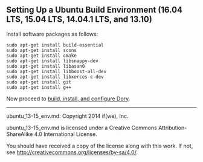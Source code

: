 ## Setting Up a Ubuntu Build Environment (16.04 LTS, 15.04 LTS, 14.04.1 LTS, and 13.10)

Install software packages as follows:

```
sudo apt-get install build-essential
sudo apt-get install scons
sudo apt-get install cmake
sudo apt-get install libsnappy-dev
sudo apt-get install libasan0
sudo apt-get install libboost-all-dev
sudo apt-get install libxerces-c-dev
sudo apt-get install git
sudo apt-get install g++
```

Now proceed to
[build, install, and configure Dory](build_install.md).

-----

ubuntu_13-15_env.md: Copyright 2014 if(we), Inc.

ubuntu_13-15_env.md is licensed under a Creative Commons
Attribution-ShareAlike 4.0 International License.

You should have received a copy of the license along with this work. If not,
see <http://creativecommons.org/licenses/by-sa/4.0/>.
